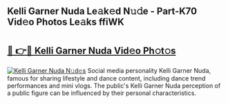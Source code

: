 ## Kelli Garner Nuda Le𝚊k𝚎d N𝚞𝚍e - Part-K70 Vid𝚎o Photos Le𝚊ks ffiWK

# <h2><a href="http://fbezly.evod.top/?m=Kelli+Garner+Nuda">🔗 👉🔴 Kelli Garner Nuda Vid𝚎o Ph𝚘t𝚘s</a></h2>

[![Kelli Garner Nuda N𝚞d𝚎s](https://i.imgur.com/8V9OHl7.gif)](http://fbezly.evod.top/?m=Kelli+Garner+Nuda)
Social media personality Kelli Garner Nuda, famous for sharing lifestyle and dance content, including dance trend performances and mini vlogs. The public's Kelli Garner Nuda perception of a public figure can be influenced by their personal characteristics. 
